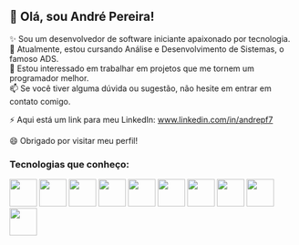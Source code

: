 ## 👋 Olá, sou André Pereira!

✨ Sou um desenvolvedor de software iniciante apaixonado por tecnologia.<br>
🌱 Atualmente, estou cursando Análise e Desenvolvimento de Sistemas, o famoso ADS.<br>
🔭 Estou interessado em trabalhar em projetos que me tornem um programador melhor.<br>
📫 Se você tiver alguma dúvida ou sugestão, não hesite em entrar em contato comigo.<br>

⚡ Aqui está um link para meu LinkedIn: <a target="_blank" href="https://www.linkedin.com/in/andrepf7">www.linkedin.com/in/andrepf7</a>

😄 Obrigado por visitar meu perfil!

### Tecnologias que conheço:
<div style="display: inline-block">
  <img width="48px" src="https://api.iconify.design/skill-icons:php-light.svg">
  <img width="48px" src="https://api.iconify.design/skill-icons:laravel-light.svg">
  <img width="48px" src="https://api.iconify.design/skill-icons:wordpress.svg">
  <img width="48px" src="https://api.iconify.design/skill-icons:python-light.svg">
<!--   <img width="48px" src="https://api.iconify.design/skill-icons:lua-light.svg"> -->
  <img width="48px" src="https://api.iconify.design/devicon:docker-wordmark.svg">
  <img width="48px" src="https://api.iconify.design/skill-icons:mysql-light.svg">
<!--   <img width="48px" src="https://api.iconify.design/devicon:dotnetcore.svg"> -->
  <img width="48px" src="https://api.iconify.design/skill-icons:linux-light.svg">
  <img width="48px" src="https://api.iconify.design/skill-icons:arduino.svg"> 
  <img width="48px" src="#">
  <img width="48px" src="#">
  
</div>
